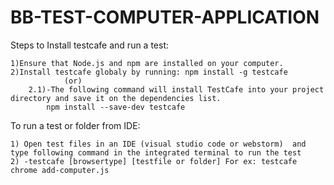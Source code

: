 # BB-TEST-COMPUTER-APPLICATION

 Steps to Install testcafe and run a test:

	1)Ensure that Node.js and npm are installed on your computer.
	2)Install testcafe globaly by running: npm install -g testcafe 
				(or)
		2.1)-The following command will install TestCafe into your project directory and save it on the dependencies list.
			npm install --save-dev testcafe

 To run a test or folder from IDE: 

	1) Open test files in an IDE (visual studio code or webstorm)  and type following command in the integrated terminal to run the test
	2) -testcafe [browsertype] [testfile or folder] For ex: testcafe chrome add-computer.js 

		
